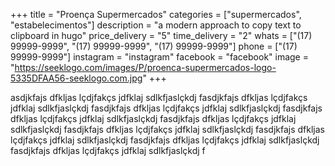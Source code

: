 +++
title = "Proença Supermercados"
categories = ["supermercados", "estabelecimentos"]
description = "a modern approach to copy text to clipboard in hugo"
price_delivery = "5"
time_delivery = "2"
whats = ["(17) 99999-9999", "(17) 99999-9999", "(17) 99999-9999"]
phone = ["(17) 99999-9999"]
instagram = "instagram"
facebook = "facebook"
image = "https://seeklogo.com/images/P/proenca-supermercados-logo-5335DFAA56-seeklogo.com.jpg"
+++

asdjkfajs dfkljas lçdjfakçs jdfklaj sdlkfjaslçkdj fasdjkfajs dfkljas lçdjfakçs jdfklaj sdlkfjaslçkdj fasdjkfajs dfkljas lçdjfakçs jdfklaj sdlkfjaslçkdj fasdjkfajs dfkljas lçdjfakçs jdfklaj sdlkfjaslçkdj fasdjkfajs dfkljas lçdjfakçs jdfklaj sdlkfjaslçkdj fasdjkfajs dfkljas lçdjfakçs jdfklaj sdlkfjaslçkdj fasdjkfajs dfkljas lçdjfakçs jdfklaj sdlkfjaslçkdj fasdjkfajs dfkljas lçdjfakçs jdfklaj sdlkfjaslçkdj fasdjkfajs dfkljas lçdjfakçs jdfklaj sdlkfjaslçkdj f